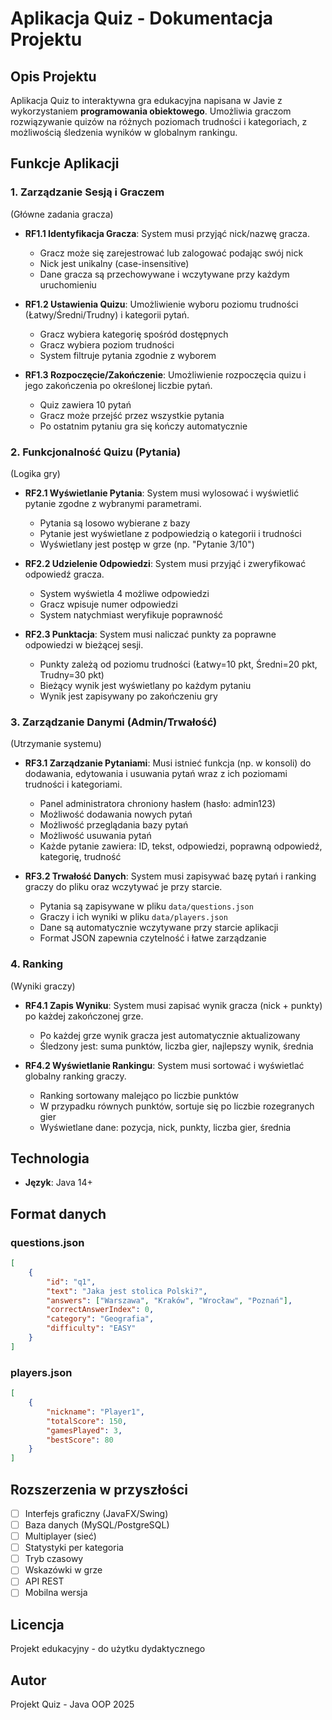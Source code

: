 # Aplikacja Quiz - Dokumentacja Projektu

## Opis Projektu

Aplikacja Quiz to interaktywna gra edukacyjna napisana w Javie z wykorzystaniem **programowania obiektowego**. Umożliwia graczom rozwiązywanie quizów na różnych poziomach trudności i kategoriach, z możliwością śledzenia wyników w globalnym rankingu.

## Funkcje Aplikacji

### 1. Zarządzanie Sesją i Graczem

(Główne zadania gracza)

- **RF1.1 Identyfikacja Gracza**: System musi przyjąć nick/nazwę gracza.

  - Gracz może się zarejestrować lub zalogować podając swój nick
  - Nick jest unikalny (case-insensitive)
  - Dane gracza są przechowywane i wczytywane przy każdym uruchomieniu

- **RF1.2 Ustawienia Quizu**: Umożliwienie wyboru poziomu trudności (Łatwy/Średni/Trudny) i kategorii pytań.

  - Gracz wybiera kategorię spośród dostępnych
  - Gracz wybiera poziom trudności
  - System filtruje pytania zgodnie z wyborem

- **RF1.3 Rozpoczęcie/Zakończenie**: Umożliwienie rozpoczęcia quizu i jego zakończenia po określonej liczbie pytań.
  - Quiz zawiera 10 pytań
  - Gracz może przejść przez wszystkie pytania
  - Po ostatnim pytaniu gra się kończy automatycznie

### 2. Funkcjonalność Quizu (Pytania)

(Logika gry)

- **RF2.1 Wyświetlanie Pytania**: System musi wylosować i wyświetlić pytanie zgodne z wybranymi parametrami.

  - Pytania są losowo wybierane z bazy
  - Pytanie jest wyświetlane z podpowiedzią o kategorii i trudności
  - Wyświetlany jest postęp w grze (np. "Pytanie 3/10")

- **RF2.2 Udzielenie Odpowiedzi**: System musi przyjąć i zweryfikować odpowiedź gracza.

  - System wyświetla 4 możliwe odpowiedzi
  - Gracz wpisuje numer odpowiedzi
  - System natychmiast weryfikuje poprawność

- **RF2.3 Punktacja**: System musi naliczać punkty za poprawne odpowiedzi w bieżącej sesji.
  - Punkty zależą od poziomu trudności (Łatwy=10 pkt, Średni=20 pkt, Trudny=30 pkt)
  - Bieżący wynik jest wyświetlany po każdym pytaniu
  - Wynik jest zapisywany po zakończeniu gry

### 3. Zarządzanie Danymi (Admin/Trwałość)

(Utrzymanie systemu)

- **RF3.1 Zarządzanie Pytaniami**: Musi istnieć funkcja (np. w konsoli) do dodawania, edytowania i usuwania pytań wraz z ich poziomami trudności i kategoriami.

  - Panel administratora chroniony hasłem (hasło: admin123)
  - Możliwość dodawania nowych pytań
  - Możliwość przeglądania bazy pytań
  - Możliwość usuwania pytań
  - Każde pytanie zawiera: ID, tekst, odpowiedzi, poprawną odpowiedź, kategorię, trudność

- **RF3.2 Trwałość Danych**: System musi zapisywać bazę pytań i ranking graczy do pliku oraz wczytywać je przy starcie.
  - Pytania są zapisywane w pliku `data/questions.json`
  - Graczy i ich wyniki w pliku `data/players.json`
  - Dane są automatycznie wczytywane przy starcie aplikacji
  - Format JSON zapewnia czytelność i łatwe zarządzanie

### 4. Ranking

(Wyniki graczy)

- **RF4.1 Zapis Wyniku**: System musi zapisać wynik gracza (nick + punkty) po każdej zakończonej grze.

  - Po każdej grze wynik gracza jest automatycznie aktualizowany
  - Śledzony jest: suma punktów, liczba gier, najlepszy wynik, średnia

- **RF4.2 Wyświetlanie Rankingu**: System musi sortować i wyświetlać globalny ranking graczy.
  - Ranking sortowany malejąco po liczbie punktów
  - W przypadku równych punktów, sortuje się po liczbie rozegranych gier
  - Wyświetlane dane: pozycja, nick, punkty, liczba gier, średnia


## Technologia

- **Język**: Java 14+

## Format danych

### questions.json

```json
[
	{
		"id": "q1",
		"text": "Jaka jest stolica Polski?",
		"answers": ["Warszawa", "Kraków", "Wrocław", "Poznań"],
		"correctAnswerIndex": 0,
		"category": "Geografia",
		"difficulty": "EASY"
	}
]
```

### players.json

```json
[
	{
		"nickname": "Player1",
		"totalScore": 150,
		"gamesPlayed": 3,
		"bestScore": 80
	}
]
```

## Rozszerzenia w przyszłości

- [ ] Interfejs graficzny (JavaFX/Swing)
- [ ] Baza danych (MySQL/PostgreSQL)
- [ ] Multiplayer (sieć)
- [ ] Statystyki per kategoria
- [ ] Tryb czasowy
- [ ] Wskazówki w grze
- [ ] API REST
- [ ] Mobilna wersja

## Licencja

Projekt edukacyjny - do użytku dydaktycznego

## Autor

Projekt Quiz - Java OOP 2025
